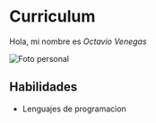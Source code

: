 # Curriculum

Hola, mi nombre es _Octavio Venegas_

![Foto personal]()

## Habilidades

- Lenguajes de programacion
